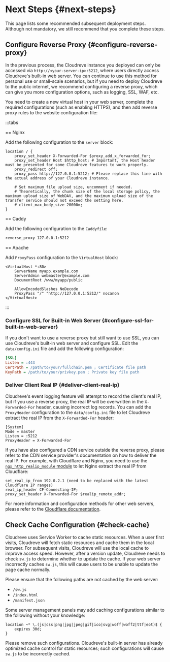 # Next Steps {#next-steps}

This page lists some recommended subsequent deployment steps. Although not mandatory, we still recommend that you complete these steps.

## Configure Reverse Proxy {#configure-reverse-proxy}

In the previous process, the Cloudreve instance you deployed can only be accessed via `http://<your-server-ip>:5212`, where users directly access Cloudreve's built-in web server. You can continue to use this method for personal use or small-scale scenarios, but if you need to deploy Cloudreve to the public internet, we recommend configuring a reverse proxy, which can give you more configuration options, such as logging, SSL, WAF, etc.

You need to create a new virtual host in your web server, complete the required configurations (such as enabling HTTPS), and then add reverse proxy rules to the website configuration file:

:::tabs

== Nginx

Add the following configuration to the `server` block:

```nginx
location / {
    proxy_set_header X-Forwarded-For $proxy_add_x_forwarded_for;
    proxy_set_header Host $http_host; # Important, the Host header must be presented for some Cloudreve features to work properly.
    proxy_redirect off;
    proxy_pass http://127.0.0.1:5212; # Please replace this line with the actual address of your Cloudreve instance.

    # Set maximum file upload size, uncomment if needed.
    # Theoretically, the chunk size of the local storage policy, the maximum upload size of WebDAV, and the maximum upload size of the transfer service should not exceed the setting here.
    # client_max_body_size 20000m;
}
```

== Caddy

Add the following configuration to the `Caddyfile`:

```txt
reverse_proxy 127.0.0.1:5212
```

== Apache

Add `ProxyPass` configuration to the `VirtualHost` block:

```apache{6,7}
<VirtualHost *:80>
    ServerName myapp.example.com
    ServerAdmin webmaster@example.com
    DocumentRoot /www/myapp/public

    AllowEncodedSlashes NoDecode
    ProxyPass "/" "http://127.0.0.1:5212/" nocanon
</VirtualHost>
```

:::

### Configure SSL for Built-in Web Server {#configure-ssl-for-built-in-web-server}

If you don't want to use a reverse proxy but still want to use SSL, you can use Cloudreve's built-in web server and configure SSL. Edit the `data/config.ini` file and add the following configuration:

```ini
[SSL]
Listen = :443
CertPath = /path/to/your/fullchain.pem ; Certificate file path
KeyPath = /path/to/your/privkey.pem ; Private key file path
```

### Deliver Client Real IP {#deliver-client-real-ip}

Cloudreve's event logging feature will attempt to record the client's real IP, but if you use a reverse proxy, the real IP will be overwritten in the `X-Forwarded-For` header, causing incorrect log records. You can add the `ProxyHeader` configuration to the `data/config.ini` file to let Cloudreve extract the real IP from the `X-Forwarded-For` header:

```ini{4}
[System]
Mode = master
Listen = :5212
ProxyHeader = X-Forwarded-For
```

If you have also configured a CDN service outside the reverse proxy, please refer to the CDN service provider's documentation on how to deliver the real IP. For example, with Cloudflare and Nginx, you need to use the [`ngx_http_realip_module` module](https://nginx.org/en/docs/http/ngx_http_realip_module.html) to let Nginx extract the real IP from Cloudflare:

```nginx
set_real_ip_from 192.0.2.1 (need to be replaced with the latest Cloudflare IP ranges)
real_ip_header CF-Connecting-IP;
proxy_set_header X-Forwarded-For $realip_remote_addr;
```

For more information and configuration methods for other web servers, please refer to the [Cloudflare documentation](https://developers.cloudflare.com/support/troubleshooting/restoring-visitor-ips/restoring-original-visitor-ips/).

## Check Cache Configuration {#check-cache}

Cloudreve uses Service Worker to cache static resources. When a user first visits, Cloudreve will fetch static resources and cache them in the local browser. For subsequent visits, Cloudreve will use the local cache to improve access speed. However, after a version update, Cloudreve needs to check `sw.js` to determine whether to update the cache. If your web server incorrectly caches `sw.js`, this will cause users to be unable to update the page cache normally.

Please ensure that the following paths are not cached by the web server:

- `/sw.js`
- `/index.html`
- `/manifest.json`

Some server management panels may add caching configurations similar to the following without your knowledge:

```nginx
location ~* \.(js|css|png|jpg|jpeg|gif|ico|svg|woff|woff2|ttf|eot)$ {
    expires 30d;
}
```

Please remove such configurations. Cloudreve's built-in server has already optimized cache control for static resources; such configurations will cause `sw.js` to be incorrectly cached.

